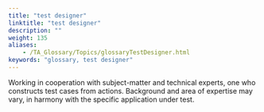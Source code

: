 ```yaml
--- 
title: "test designer"
linktitle: "test designer"
description: ""
weight: 135
aliases: 
    - /TA_Glossary/Topics/glossaryTestDesigner.html
keywords: "glossary, test designer"
---
```


Working in cooperation with subject-matter and technical experts, one who constructs test cases from actions. Background and area of expertise may vary, in harmony with the specific application under test.

